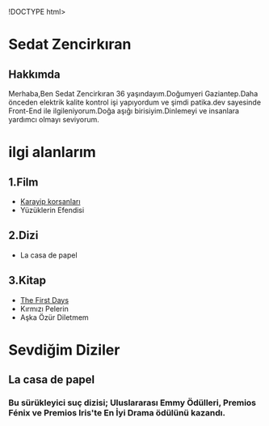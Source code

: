 !DOCTYPE html>
<html lang="en">
<head>
    <meta charset="UTF-8">
    <meta http-equiv="X-UA-Compatible" content="IE=edge">
    <meta name="viewport" content="width=device-width, initial-scale=1.0">
    <title>Ödev 1</title>
</head>
<body>
    <div>
        <!-- Adım Soyadım -->
        <h1>Sedat Zencirkıran</h1>
        <!-- Deneme -->
        <h2>Hakkımda</h2>
        <!-- Kendimi Tanıttığım Bölüm -->
        <p>Merhaba,Ben Sedat Zencirkıran 36 yaşındayım.Doğumyeri Gaziantep.Daha önceden elektrik kalite kontrol işi yapıyordum ve şimdi patika.dev sayesinde Front-End ile ilgileniyorum.Doğa aşığı birisiyim.Dinlemeyi ve insanlara yardımcı olmayı seviyorum.</p>
        <h1>
            ilgi alanlarım
        </h1>
            <h2>
                1.Film
            </h2>
                <ul>
                    <li>
                        <a href="https://www.fullhdfilmizlesene.pw/film/karayip-korsanlari-2-olu-adamin-sandigi-izle-fhd4/" target="_blank">
                        Karayip korsanları</a>
                    </li>
                    <li>
                        Yüzüklerin Efendisi
                    </li>
                </ul>
            <h2>
                2.Dizi
            </h2>
                <ul>
                    <li>La casa de papel</li>
                </ul>
            <h2>
                3.Kitap
            </h2>
                <ul>
                    <li><a href="https://www.goodreads.com/book/show/9648068-the-first-days" target="_blank">The First Days</a></li>
                    <li>Kırmızı Pelerin</li>
                    <li>Aşka Özür Diletmem</li>
                </ul>
        <h1>
            Sevdiğim Diziler
        </h1>
            <H2> 
                <strong>La casa de papel</strong>
             </H2>
            <img="https://www.cumhuriyet.com.tr/haber/la-casa-de-papelin-turkiye-versiyonu-la-hay-de-maske-geliyor-1836574" alt="La casa de papel">
             <H3>Bu sürükleyici suç dizisi; Uluslararası Emmy Ödülleri, Premios Fénix ve Premios Iris'te En İyi Drama ödülünü kazandı.</H3>
    </div>

</body>
</html>
